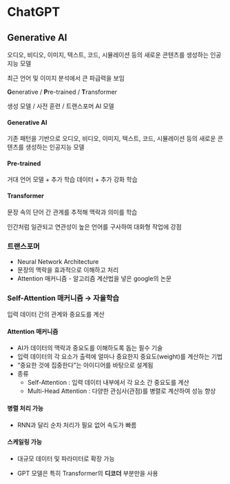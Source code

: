 # ChatGPT

## Generative AI

오디오, 비디오, 이미지, 텍스트, 코드, 시뮬레이션 등의 새로운 콘텐츠를 생성하는 인공지능 모델

최근 언어 및 이미지 분석에서 큰 파급력을 보임

**G**enerative / **P**re-trained / **T**ransformer

생성 모델 / 사전 훈련 / 트랜스포머 AI 모델

#### Generative AI

기존 패턴을 기반으로 오디오, 비디오, 이미지, 텍스트, 코드, 시뮬레이션 등의 새로운 콘텐츠를 생성하는 인공지능 모델

#### Pre-trained

거대 언어 모델 + 추가 학습 데이터 + 추가 강화 학습

#### Transformer

문장 속의 단어 간 관계를 추적해 맥락과 의미를 학습

인간처럼 일관되고 연관성이 높은 언어를 구사하여 대화형 작업에 강점


### 트랜스포머

- Neural Network Architecture
- 문장의 맥락을 효과적으로 이해하고 처리
- Attention 매커니즘 - 알고리즘 계산법을 넣은 google의 논문

### Self-Attention 매커니즘 → 자율학습

입력 데이터 간의 관계와 중요도를 계산

#### Attention 매커니즘

- AI가 데이터의 맥락과 중요도를 이해하도록 돕는 필수 기술
- 입력 데이터의 각 요소가 출력에 얼마나 중요한지 중요도(weight)를 계산하는 기법
- “중요한 것에 집중한다”는 아이디어를 바탕으로 설계됨
- 종류
    - Self-Attention : 입력 데이터 내부에서 각 요소 간 중요도를 계산
    - Multi-Head Attention : 다양한 관심사(관점)를 병렬로 계산하여 성능 향상

#### 병렬 처리 가능

- RNN과 달리 순차 처리가 필요 없어 속도가 빠름

#### 스케일링 가능

- 대규모 데이터 및 파라미터로 확장 가능

- GPT 모델은 특히 Transformer의 **디코더** 부분만을 사용